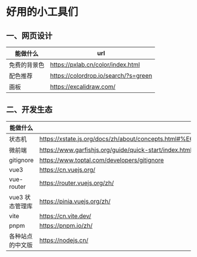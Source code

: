 # 好用的小工具们

## 一、网页设计

| 能做什么     | url                                  |
| ------------ | ------------------------------------ |
| 免费的背景色 | https://pxlab.cn/color/index.html    |
| 配色推荐     | https://colordrop.io/search/?s=green |
| 画板         | https://excalidraw.com/              |

## 二、开发生态

| 能做什么         | url                                                                                             |
| ---------------- | ----------------------------------------------------------------------------------------------- |
| 状态机           | https://xstate.js.org/docs/zh/about/concepts.html#%E6%9C%89%E9%99%90%E7%8A%B6%E6%80%81%E6%9C%BA |
| 微前端           | https://www.garfishjs.org/guide/quick-start/index.html                                          |
| gitignore        | https://www.toptal.com/developers/gitignore                                                     |
| vue3             | https://cn.vuejs.org/                                                                           |
| vue-router       | https://router.vuejs.org/zh/                                                                    |
| vue3 状态管理库  | https://pinia.vuejs.org/zh/                                                                     |
| vite             | https://cn.vite.dev/                                                                            |
| pnpm             | https://pnpm.io/zh/                                                                             |
| 各种站点的中文版 | https://nodejs.cn/                                                                              |
